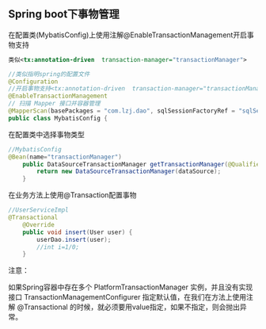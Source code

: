 ## Spring boot下事物管理

在配置类(MybatisConfig)上使用注解@EnableTransactionManagement开启事物支持

```xml
类似<tx:annotation-driven  transaction-manager="transactionManager">
```

```java
//类似指明spring的配置文件
@Configuration 
//开启事物支持<tx:annotation-driven  transaction-manager="transactionManager">
@EnableTransactionManagement
// 扫描 Mapper 接口并容器管理
@MapperScan(basePackages = "com.lzj.dao", sqlSessionFactoryRef = "sqlSessionFactory")
public class MybatisConfig {
```

在配置类中选择事物类型

```java
//MybatisConfig
@Bean(name="transactionManager")
	public DataSourceTransactionManager getTransactionManager(@Qualifier("dataSource") DataSource dataSource){
		return new DataSourceTransactionManager(dataSource);
	}
```

在业务方法上使用@Transaction配置事物



```java
//UserServiceImpl
@Transactional
	@Override
	public void insert(User user) {
		userDao.insert(user);
		//int i=1/0;
	}
```
注意：

如果Spring容器中存在多个 PlatformTransactionManager 实例，并且没有实现接口 
TransactionManagementConfigurer 指定默认值，在我们在方法上使用注解 @Transactional 
的时候，就必须要用value指定，如果不指定，则会抛出异常。